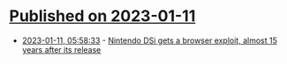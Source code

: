 # [Published on 2023-01-11](index.md)

* [2023-01-11, 05:58:33](https://lobste.rs/s/o3ljns/nintendo_dsi_gets_browser_exploit_almost) - [Nintendo DSi gets a browser exploit, almost 15 years after its release](https://wololo.net/2023/01/11/nintendo-dsi-gets-a-browser-exploit-almost-15-years-after-its-release/)
